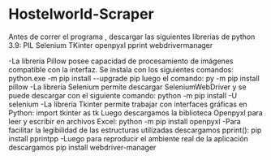 # Hostelworld-Scraper
Antes de correr el programa , descargar las siguientes librerias de python 3.9:
PIL
Selenium 
TKinter
openpyxl
pprint
webdrivermanager

-La librería Pillow posee capacidad de procesamiento de imágenes compatible con la interfaz. Se instala con los siguientes comandos:
python.exe -m pip install --upgrade pip luego el comando: py -m pip install pillow
-La librería Selenium permite descargar SeleniumWebDriver y se puede descargar con el siguiente comando:
python -m pip install -U selenium
-La librería Tkinter permite trabajar con interfaces gráficas en Python:
import tkinter as tk
Luego descargamos la biblioteca Openpyxl para leer y escribir en archivos Excel:
python -m pip install openpyxl 
-Para facilitar la legibilidad de las estructuras utilizadas descargamos pprint():
pip install pprintpp
-Luego para reproducir el ambiente real de la aplicación descargamos 
pip install webdriver-manager

